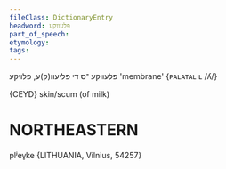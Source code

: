 ```yaml
---
fileClass: DictionaryEntry
headword: פּלעווקע
part_of_speech: 
etymology: 
tags: 
---
```

פּלעווקע
־ס
די
פּליעוו(ק)ע, פּלויקע‏
'membrane'
‎{ᴘᴀʟᴀᴛᴀʟ ʟ /ʎ/}

{CEYD}
skin/scum (of milk)

NORTHEASTERN
==============

plʲev̥ke {LITHUANIA, Vilnius, 54257}